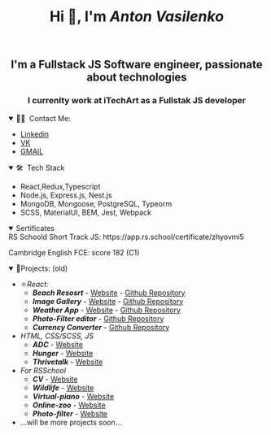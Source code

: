 <h1 align="center">Hi 👋, I'm <i>Anton Vasilenko</i></h1>
<br/>
<h2 align="center">I'm a Fullstack JS Software engineer, passionate about technologies</h2>
<h3 align="center">I currenlty work at iTechArt as a Fullstak JS developer</h3>

<details open>
<summary> 🤝🏻 &nbsp;Contact Me: </summary>
  
  - [Linkedin](https://www.linkedin.com/in/anton-vasilenko/)
  - [VK](https://vk.com/anton.vasilenko)
  - [GMAIL](mailto:anton.vasilenko00@gmail.com)
</details>

<details open>
<summary> 🛠 &nbsp;Tech Stack </summary>

  - React,Redux,Typescript
  - Node.js, Express.js, Nest.js
  - MongoDB, Mongoose, PostgreSQL, Typeorm
  - SCSS, MaterialUI, BEM, Jest, Webpack
</details>

<details open>
<summary>Sertificates</summary>
  RS Schoold Short Track JS: https://app.rs.school/certificate/zhyovmi5
  
  Cambridge English FCE: score 182 (C1)
</details>


<details open>
  
<summary>💼Projects: (old)</summary>
  
  - ⚛️*React:*
    * ***Beach Resosrt*** - [Website](https://antonvasilenko00.github.io/react-beach-resort/#/) - [Github Repository](https://github.com/AntonVasilenko00/react-beach-resort)
    * ***Image Gallery*** - [Website](https://antonvasilenko00.github.io/react-tailwind-img-gallery/) - [Github Repository](https://github.com/AntonVasilenko00/react-tailwind-img-gallery)
    * ***Weather App*** - [Website](https://antonvasilenko00.github.io/weather-app/) - [Github Repository](https://github.com/AntonVasilenko00/weather-app)
    * ***Photo-Filter editor*** - [Github Repository](https://github.com/AntonVasilenko00/photo-editor)
    * ***Currency Converter*** - [Github Repository](https://github.com/AntonVasilenko00/currency-conversion)
  - *HTML, CSS/SCSS, JS*
    * ***ADC*** - [Website](https://antonvasilenko00.github.io/ADC/)
    * ***Hunger*** - [Website](https://antonvasilenko00.github.io/Hunger/)
    * ***Thrivetalk*** - [Website](https://antonvasilenko00.github.io/Thrivetalk-landing-page/)
  - *For RSSchool*
    * ***CV*** - [Website](https://antonvasilenko00.github.io/rsschool-cv/)
    * ***Wildlife*** - [Website](https://antonvasilenko00-wildlife.netlify.app/)
    * ***Virtual-piano*** - [Website](https://rolling-scopes-school.github.io/antonvasilenko00-JSFE2021Q1/virtual-piano/)
    * ***Online-zoo*** - [Website](https://rolling-scopes-school.github.io/antonvasilenko00-JSFE2021Q1/online-zoo/)
    * ***Photo-filter*** - [Website](https://rolling-scopes-school.github.io/antonvasilenko00-JSFE2021Q1/photo-filter/)
  - ...will be more projects soon...

</details>

